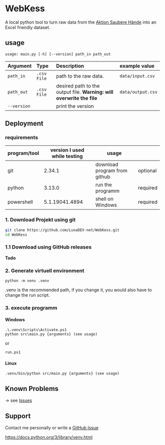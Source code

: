 
# WebKess

A local python tool to turn raw data from the [Aktion Saubere Hände](https://www.aktion-sauberehaende.de/ueber-uns-ash) into an Excel friendly dataset.
## usage

```shell
usage: main.py [-h] [--version] path_in path_out
```

| Argument    | Type        | Description                                                           | example value     |
|:------------|:------------|:----------------------------------------------------------------------|:------------------|
| `path_in`   | `.csv File` | path to the raw data.                                                 | `data/input.csv`  |
| `path_out`  | `.csv File` | desired path to the output file. **Warning: will overwrite the file** | `data/output.csv` |
| `--version` |             | print the version                                                     |                   |

## Deployment
### requirements
| program/tool | version I used while testing | usage                        |          |
|--------------|------------------------------|------------------------------|----------|
| git          | 2.34.1                       | download program from github | optional |
| python       | 3.13.0                       | run the programm             | required |
| powershell   | 5.1.19041.4894               | shell on Windows             | required |

### 1. Download Projekt using git
```bash
git clone https://github.com/LunaDEV-net/WebKess.git
cd WebKess
```
### 1.1 Download using GitHub releases

**Todo**

### 2. Generate virtuell environment
```shell
python -m venv .venv
```
.venv is the recommended path, if you change it, you would also have to change the run script.

### 3. execute programm
#### **Windows**

```shell
.\.venv\Scripts\Activate.ps1
python src\main.py {arguments} (see usage)
```
or 
```
run.ps1
```
#### **Linux**
```
.venv/bin/python src/main.py {arguments} (see usage)
```
## Known Problems
-> see [Issues](https://github.com/LunaDEV-net/WebKess/issues)
## Support

Contact me personally or write a [GitHub Issue](https://github.com/LunaDEV-net/WebKess/issues)




https://docs.python.org/3/library/venv.html
